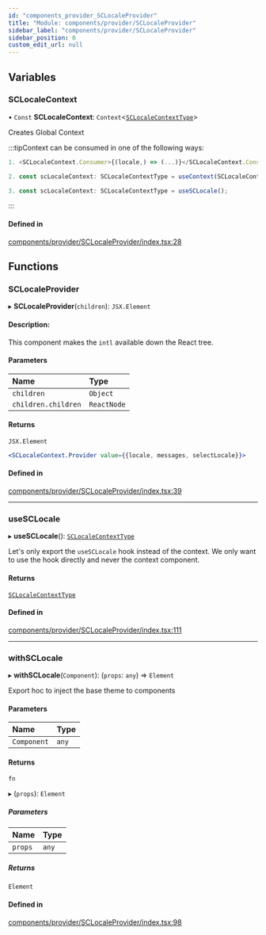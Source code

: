 ```yaml
---
id: "components_provider_SCLocaleProvider"
title: "Module: components/provider/SCLocaleProvider"
sidebar_label: "components/provider/SCLocaleProvider"
sidebar_position: 0
custom_edit_url: null
---
```


## Variables

### SCLocaleContext

• `Const` **SCLocaleContext**: `Context`<[`SCLocaleContextType`](../interfaces/types_context.SCLocaleContextType.md)\>

Creates Global Context

:::tipContext can be consumed in one of the following ways:

```jsx
1. <SCLocaleContext.Consumer>{(locale,) => (...)}</SCLocaleContext.Consumer>
```
```jsx
2. const scLocaleContext: SCLocaleContextType = useContext(SCLocaleContext);
```
```jsx
3. const scLocaleContext: SCLocaleContextType = useSCLocale();
````
:::

#### Defined in

[components/provider/SCLocaleProvider/index.tsx:28](https://github.com/selfcommunity/community-ui/blob/c7df98e/packages/sc-core/src/components/provider/SCLocaleProvider/index.tsx#L28)

## Functions

### SCLocaleProvider

▸ **SCLocaleProvider**(`children`): `JSX.Element`

#### Description:
This component makes the `intl` available down the React tree.

#### Parameters

| Name | Type |
| :------ | :------ |
| `children` | `Object` |
| `children.children` | `ReactNode` |

#### Returns

`JSX.Element`

```jsx
<SCLocaleContext.Provider value={{locale, messages, selectLocale}}>
```

#### Defined in

[components/provider/SCLocaleProvider/index.tsx:39](https://github.com/selfcommunity/community-ui/blob/c7df98e/packages/sc-core/src/components/provider/SCLocaleProvider/index.tsx#L39)

___

### useSCLocale

▸ **useSCLocale**(): [`SCLocaleContextType`](../interfaces/types_context.SCLocaleContextType.md)

Let's only export the `useSCLocale` hook instead of the context.
We only want to use the hook directly and never the context component.

#### Returns

[`SCLocaleContextType`](../interfaces/types_context.SCLocaleContextType.md)

#### Defined in

[components/provider/SCLocaleProvider/index.tsx:111](https://github.com/selfcommunity/community-ui/blob/c7df98e/packages/sc-core/src/components/provider/SCLocaleProvider/index.tsx#L111)

___

### withSCLocale

▸ **withSCLocale**(`Component`): (`props`: `any`) => `Element`

Export hoc to inject the base theme to components

#### Parameters

| Name | Type |
| :------ | :------ |
| `Component` | `any` |

#### Returns

`fn`

▸ (`props`): `Element`

##### Parameters

| Name | Type |
| :------ | :------ |
| `props` | `any` |

##### Returns

`Element`

#### Defined in

[components/provider/SCLocaleProvider/index.tsx:98](https://github.com/selfcommunity/community-ui/blob/c7df98e/packages/sc-core/src/components/provider/SCLocaleProvider/index.tsx#L98)
